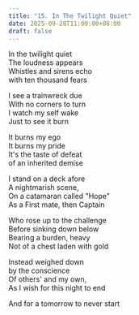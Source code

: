 ```yaml
---
title: "15. In The Twilight Quiet"
date: 2025-09-28T11:00:00+08:00
draft: false
---
```


In the twilight quiet  
The loudness appears  
Whistles and sirens echo  
with ten thousand fears  

I see a trainwreck due  
With no corners to turn  
I watch my self wake  
Just to see it burn  

It burns my ego  
It burns my pride  
It's the taste of defeat  
of an inherited demise  

I stand on a deck afore  
A nightmarish scene,  
On a catamaran called "Hope"  
As a First mate, then Captain  

Who rose up to the challenge  
Before sinking down below  
Bearing a burden, heavy  
Not of a chest laden with gold  

Instead weighed down  
by the conscience  
Of others' and my own,  
As I wish for this night to end  

And for a tomorrow to never start  

